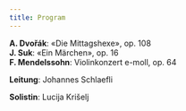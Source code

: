 ```yaml
---
title: Program
---
```

**A. Dvořák**: «Die Mittagshexe», op. 108  
**J. Suk**: «Ein Märchen», op. 16  
**F. Mendelssohn**: Violinkonzert e-moll, op. 64

**Leitung**: Johannes Schlaefli  

**Solistin**: Lucija Krišelj
